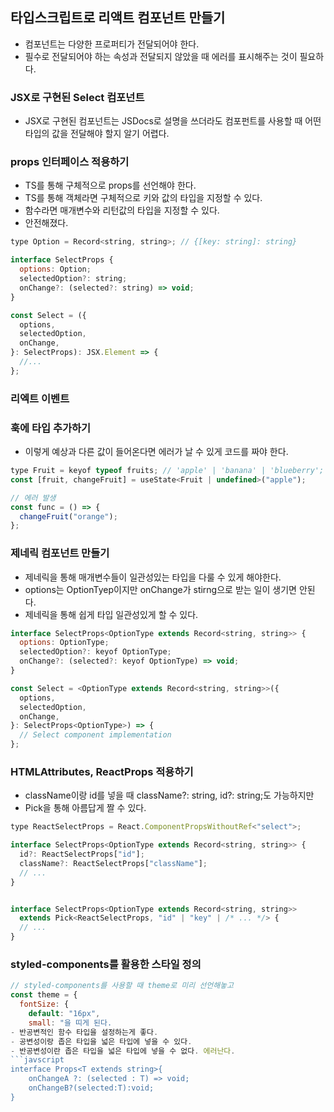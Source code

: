 ## 타입스크립트로 리액트 컴포넌트 만들기
- 컴포넌트는 다양한 프로퍼티가 전달되어야 한다.
- 필수로 전달되어야 하는 속성과 전달되지 않았을 때 에러를 표시해주는 것이 필요하다.

### JSX로 구현된 Select 컴포넌트
- JSX로 구현된 컴포넌트는 JSDocs로 설명을 쓰더라도 컴포펀트를 사용할 때 어떤 타입의 값을 전달해야 할지 알기 어렵다.

### props 인터페이스 적용하기
- TS를 통해 구체적으로 props를 선언해야 한다.
- TS를 통해 객체라면 구체적으로 키와 값의 타입을 지정할 수 있다.
- 함수라면 매개변수와 리턴값의 타입을 지정할 수 있다.
- 안전해졌다. 
```javascript
type Option = Record<string, string>; // {[key: string]: string}

interface SelectProps {
  options: Option;
  selectedOption?: string;
  onChange?: (selected?: string) => void;
}

const Select = ({
  options,
  selectedOption,
  onChange,
}: SelectProps): JSX.Element => {
  //...
};
```
### 리엑트 이벤트

### 훅에 타입 추가하기
- 이렇게 예상과 다른 값이 들어온다면 에러가 날 수 있게 코드를 짜야 한다.
```javascript
type Fruit = keyof typeof fruits; // 'apple' | 'banana' | 'blueberry';
const [fruit, changeFruit] = useState<Fruit | undefined>("apple");

// 에러 발생
const func = () => {
  changeFruit("orange");
};
```
### 제네릭 컴포넌트 만들기
- 제네릭을 통해 매개변수들이 일관성있는 타입을 다룰 수 있게 해야한다.
- options는 OptionTyep이지만 onChange가 stirng으로 받는 일이 생기면 안된다.
- 제네릭을 통해 쉽게 타입 일관성있게 할 수 있다.
```javascript
interface SelectProps<OptionType extends Record<string, string>> {
  options: OptionType;
  selectedOption?: keyof OptionType;
  onChange?: (selected?: keyof OptionType) => void;
}

const Select = <OptionType extends Record<string, string>>({
  options,
  selectedOption,
  onChange,
}: SelectProps<OptionType>) => {
  // Select component implementation
};
```
### HTMLAttributes, ReactProps 적용하기
- className이랑 id를 넣을 때 className?: string, id?: string;도 가능하지만
- Pick을 통해 아름답게 짤 수 있다.
```javascript
type ReactSelectProps = React.ComponentPropsWithoutRef<"select">;

interface SelectProps<OptionType extends Record<string, string>> {
  id?: ReactSelectProps["id"];
  className?: ReactSelectProps["className"];
  // ...
}


interface SelectProps<OptionType extends Record<string, string>>
  extends Pick<ReactSelectProps, "id" | "key" | /* ... */> {
  // ...
}
```
### styled-components를 활용한 스타일 정의
```javascript
// styled-components를 사용할 때 theme로 미리 선언해놓고
const theme = {
  fontSize: {
    default: "16px",
    small: "을 띠게 된다.
- 반공변적인 함수 타입을 설정하는게 좋다.
- 공변성이랑 좁은 타입을 넓은 타입에 넣을 수 있다.
- 반공변성이란 좁은 타입을 넓은 타입에 넣을 수 없다. 에러난다.
```javscript
interface Props<T extends string>{
	onChangeA ?: (selected : T) => void;
  	onChangeB?(selected:T):void;
}
```
